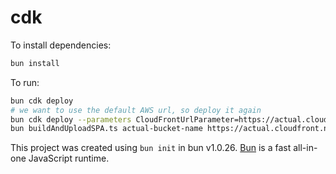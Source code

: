# cdk

To install dependencies:

```bash
bun install
```

To run:

```bash
bun cdk deploy
# we want to use the default AWS url, so deploy it again
bun cdk deploy --parameters CloudFrontUrlParameter=https://actual.cloudfront.net
bun buildAndUploadSPA.ts actual-bucket-name https://actual.cloudfront.net
```

This project was created using `bun init` in bun v1.0.26. [Bun](https://bun.sh) is a fast all-in-one JavaScript runtime.
